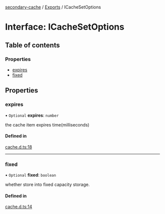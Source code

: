 [secondary-cache](../README.md) / [Exports](../modules.md) / ICacheSetOptions

# Interface: ICacheSetOptions

## Table of contents

### Properties

- [expires](ICacheSetOptions.md#expires)
- [fixed](ICacheSetOptions.md#fixed)

## Properties

### expires

• `Optional` **expires**: `number`

the cache item expires time(milliseconds)

#### Defined in

[cache.d.ts:18](https://github.com/snowyu/secondary-cache.js/blob/f66cf26/src/cache.d.ts#L18)

___

### fixed

• `Optional` **fixed**: `boolean`

whether store into fixed capacity storage.

#### Defined in

[cache.d.ts:14](https://github.com/snowyu/secondary-cache.js/blob/f66cf26/src/cache.d.ts#L14)
